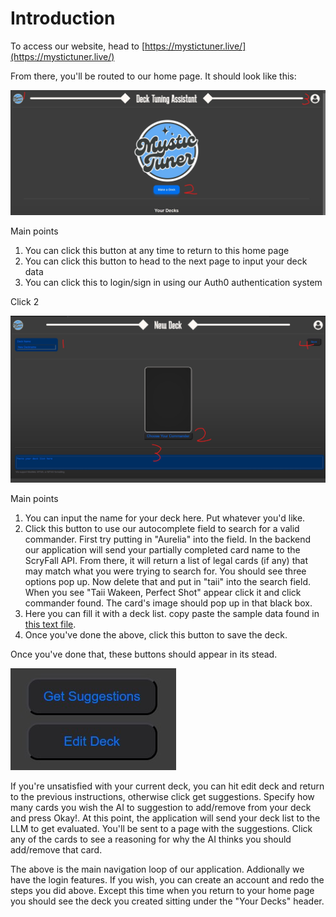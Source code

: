 # Introduction

To access our website, head to [https://mystictuner.live/](https://mystictuner.live/)

From there, you'll be routed to our home page.  It should look like this:

<img src = "./media/home.jpg">

Main points

1. You can click this button at any time to return to this home page
2. You can click this button to head to the next page to input your deck data
3. You can click this to login/sign in using our Auth0 authentication system

Click 2

<img src = "./media/make deck.jpg">

Main points

1. You can input the name for your deck here.  Put whatever you'd like.
2. Click this button to use our autocomplete field to search for a valid commander.  First try putting in "Aurelia" into the field. In the backend our application will send your partially completed card name to the ScryFall API.  From there, it will return a list of legal cards (if any) that may match what you were trying to search for.  You should see three options pop up.  Now delete that and put in "taii" into the search field.  When you see "Taii Wakeen, Perfect Shot" appear click it and click commander found.  The card's image should pop up in that black box.
3. Here you can fill it with a deck list.  copy paste the sample data found in [this text file](./media/decklist.txt).
4. Once you've done the above, click this button to save the deck.

Once you've done that, these buttons should appear in its stead.

<img src = "./media/new buttons.jpg">

If you're unsatisfied with your current deck, you can hit edit deck and return to the previous instructions, otherwise click get suggestions.  Specify how many cards you wish the AI to suggestion to add/remove from your deck and press Okay!.  At this point, the application will send your deck list to the LLM to get evaluated.  You'll be sent to a page with the suggestions.  Click any of the cards to see a reasoning for why the AI thinks you should add/remove that card.

The above is the main navigation loop of our application.  Addionally we have the login features.  If you wish, you can create an account and redo the steps you did above.  Except this time when you return to your home page you should see the deck you created sitting under the "Your Decks" header.